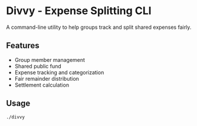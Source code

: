 # Divvy - Expense Splitting CLI

A command-line utility to help groups track and split shared expenses fairly.

## Features

- Group member management
- Shared public fund
- Expense tracking and categorization
- Fair remainder distribution
- Settlement calculation

## Usage

```bash
./divvy
```
